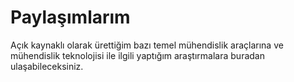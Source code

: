# Paylaşımlarım

Açık kaynaklı olarak ürettiğim bazı temel mühendislik araçlarına ve mühendislik teknolojisi ile ilgili yaptığım araştırmalara buradan ulaşabileceksiniz.

